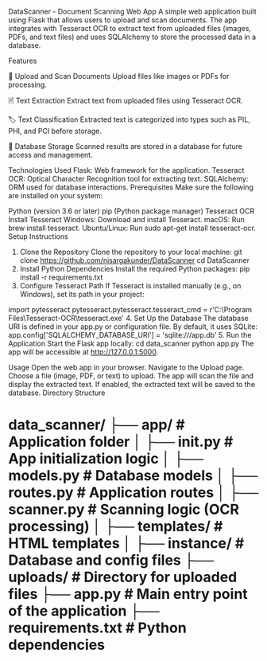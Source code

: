 DataScanner - Document Scanning Web App
A simple web application built using Flask that allows users to upload and scan documents. The app integrates with Tesseract OCR to extract text from uploaded files (images, PDFs, and text files) and uses SQLAlchemy to store the processed data in a database.

Features

📂 Upload and Scan Documents
Upload files like images or PDFs for processing.

🖹 Text Extraction
Extract text from uploaded files using Tesseract OCR.

🏷️ Text Classification
Extracted text is categorized into types such as PIL, PHI, and PCI before storage.

💾 Database Storage
Scanned results are stored in a database for future access and management.

Technologies Used
Flask: Web framework for the application.
Tesseract OCR: Optical Character Recognition tool for extracting text.
SQLAlchemy: ORM used for database interactions.
Prerequisites
Make sure the following are installed on your system:

Python (version 3.6 or later)
pip (Python package manager)
Tesseract OCR
Install Tesseract
Windows: Download and install Tesseract.
macOS: Run brew install tesseract.
Ubuntu/Linux: Run sudo apt-get install tesseract-ocr.
Setup Instructions
1. Clone the Repository
Clone the repository to your local machine:
git clone https://github.com/nisargakunder/DataScanner
cd DataScanner
2. Install Python Dependencies
Install the required Python packages:
pip install -r requirements.txt
3. Configure Tesseract Path
If Tesseract is installed manually (e.g., on Windows), set its path in your project:

import pytesseract
pytesseract.pytesseract.tesseract_cmd = r'C:\Program Files\Tesseract-OCR\tesseract.exe'
4. Set Up the Database
The database URI is defined in your app.py or configuration file. By default, it uses SQLite:
app.config['SQLALCHEMY_DATABASE_URI'] = 'sqlite:///app.db'
5. Run the Application
Start the Flask app locally:
cd data_scanner
python app.py
The app will be accessible at http://127.0.0.1:5000.

Usage
Open the web app in your browser.
Navigate to the Upload page.
Choose a file (image, PDF, or text) to upload.
The app will scan the file and display the extracted text.
If enabled, the extracted text will be saved to the database.
Directory Structure

data_scanner/
├── app/                   # Application folder
│   ├── __init__.py        # App initialization logic
│   ├── models.py          # Database models
│   ├── routes.py          # Application routes
│   ├── scanner.py         # Scanning logic (OCR processing)
│   ├── templates/         # HTML templates
│   ├── instance/          # Database and config files
├── uploads/               # Directory for uploaded files
├── app.py                 # Main entry point of the application
├── requirements.txt       # Python dependencies
=
